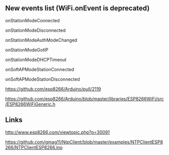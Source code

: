 ## New events list (WiFi.onEvent is deprecated)
onStationModeConnected

onStationModeDisconnected

onStationModeAuthModeChanged

onStationModeGotIP

onStationModeDHCPTimeout

onSoftAPModeStationConnected

onSoftAPModeStationDisconnected

https://github.com/esp8266/Arduino/pull/2119

https://github.com/esp8266/Arduino/blob/master/libraries/ESP8266WiFi/src/ESP8266WiFiGeneric.h

## Links
http://www.esp8266.com/viewtopic.php?p=30091

https://github.com/gmag11/NtpClient/blob/master/examples/NTPClientESP8266/NTPClientESP8266.ino
